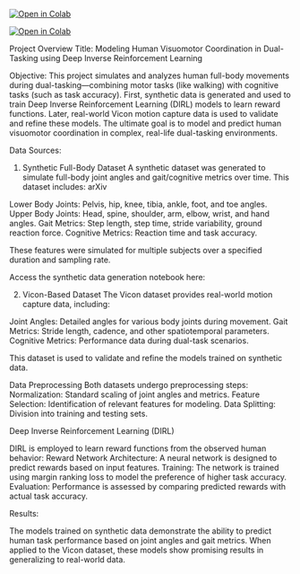 [![Open in Colab](https://colab.research.google.com/assets/colab-badge.svg)](https://colab.research.google.com/drive/1dnebKVUScEyaFvcR5jWCJljafG7025nf?usp=sharing#scrollTo=WWRf3p-PUYln)

[![Open in Colab](https://colab.research.google.com/assets/colab-badge.svg)](https://colab.research.google.com/drive/1EiK9IjsQqDq9hbtwngzoO7z62bH1qr1a#scrollTo=RR_pAuVrR2po)

Project Overview
Title: Modeling Human Visuomotor Coordination in Dual-Tasking using Deep Inverse Reinforcement Learning

Objective:
This project simulates and analyzes human full-body movements during dual-tasking—combining motor tasks (like walking) with cognitive tasks (such as task accuracy). First, synthetic data is generated and used to train Deep Inverse Reinforcement Learning (DIRL) models to learn reward functions. Later, real-world Vicon motion capture data is used to validate and refine these models. The ultimate goal is to model and predict human visuomotor coordination in complex, real-life dual-tasking environments.

Data Sources:

1. Synthetic Full-Body Dataset
A synthetic dataset was generated to simulate full-body joint angles and gait/cognitive metrics over time. This dataset includes:
arXiv

Lower Body Joints: Pelvis, hip, knee, tibia, ankle, foot, and toe angles.
Upper Body Joints: Head, spine, shoulder, arm, elbow, wrist, and hand angles.
Gait Metrics: Step length, step time, stride variability, ground reaction force.
Cognitive Metrics: Reaction time and task accuracy.

These features were simulated for multiple subjects over a specified duration and sampling rate.

Access the synthetic data generation notebook here:

2. Vicon-Based Dataset
The Vicon dataset provides real-world motion capture data, including:

Joint Angles: Detailed angles for various body joints during movement.
Gait Metrics: Stride length, cadence, and other spatiotemporal parameters.
Cognitive Metrics: Performance data during dual-task scenarios.

This dataset is used to validate and refine the models trained on synthetic data.

Data Preprocessing
Both datasets undergo preprocessing steps:
Normalization: Standard scaling of joint angles and metrics.
Feature Selection: Identification of relevant features for modeling.
Data Splitting: Division into training and testing sets.

Deep Inverse Reinforcement Learning (DIRL)

DIRL is employed to learn reward functions from the observed human behavior:
Reward Network Architecture: A neural network is designed to predict rewards based on input features.
Training: The network is trained using margin ranking loss to model the preference of higher task accuracy.
Evaluation: Performance is assessed by comparing predicted rewards with actual task accuracy.

Results:

The models trained on synthetic data demonstrate the ability to predict human task performance based on joint angles and gait metrics. When applied to the Vicon dataset, these models show promising results in generalizing to real-world data.

